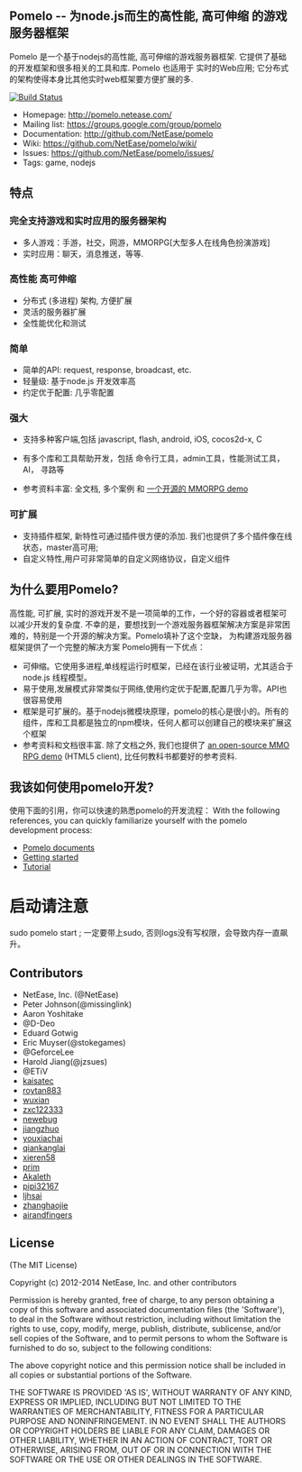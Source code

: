 ## Pomelo -- 为node.js而生的高性能, 高可伸缩 的游戏服务器框架

Pomelo 是一个基于nodejs的高性能, 高可伸缩的游戏服务器框架.
它提供了基础的开发框架和很多相关的工具和库.
Pomelo 也适用于 实时的Web应用;
它分布式的架构使得本身比其他实时web框架要方便扩展的多.


[![Build Status](https://travis-ci.org/NetEase/pomelo.svg?branch=master)](https://travis-ci.org/NetEase/pomelo)

 * Homepage: <http://pomelo.netease.com/>
 * Mailing list: <https://groups.google.com/group/pomelo>
 * Documentation: <http://github.com/NetEase/pomelo>
 * Wiki: <https://github.com/NetEase/pomelo/wiki/>
 * Issues: <https://github.com/NetEase/pomelo/issues/>
 * Tags: game, nodejs


## 特点

### 完全支持游戏和实时应用的服务器架构

* 多人游戏：手游，社交，网游，MMORPG[大型多人在线角色扮演游戏]
* 实时应用：聊天，消息推送，等等.

### 高性能 高可伸缩

* 分布式 (多进程) 架构, 方便扩展
* 灵活的服务器扩展
* 全性能优化和测试

### 简单

* 简单的API: request, response, broadcast, etc.
* 轻量级: 基于node.js 开发效率高
* 约定优于配置: 几乎零配置

### 强大

* 支持多种客户端,包括  javascript, flash, android, iOS, cocos2d-x, C
* 有多个库和工具帮助开发，包括 命令行工具，admin工具，性能测试工具，AI， 寻路等

* 参考资料丰富: 全文档, 多个案例 和 [一个开源的 MMORPG demo](https://github.com/NetEase/pomelo/wiki/Introduction-to--Lord-of-Pomelo)

### 可扩展

* 支持插件框架, 新特性可通过插件很方便的添加. 我们也提供了多个插件像在线状态，master高可用;
* 自定义特性,用户可非常简单的自定义网络协议，自定义组件

## 为什么要用Pomelo?
高性能, 可扩展, 实时的游戏开发不是一项简单的工作，一个好的容器或者框架可以减少开发的复杂度.
不幸的是，要想找到一个游戏服务器框架解决方案是非常困难的，特别是一个开源的解决方案。Pomelo填补了这个空缺， 为构建游戏服务器框架提供了一个完整的解决方案
Pomelo拥有一下优点：
* 可伸缩。它使用多进程,单线程运行时框架，已经在该行业被证明，尤其适合于node.js 线程模型。
* 易于使用,发展模式非常类似于网络,使用约定优于配置,配置几乎为零。API也很容易使用
* 框架是可扩展的。基于nodejs微模块原理，pomelo的核心是很小的。所有的组件，库和工具都是独立的npm模块，任何人都可以创建自己的模块来扩展这个框架
* 参考资料和文档很丰富. 除了文档之外, 我们也提供了 [an open-source MMO RPG demo](https://github.com/NetEase/pomelo/wiki/Introduction-to--Lord-of-Pomelo) (HTML5 client), 比任何教科书都要好的参考资料.

## 我该如何使用pomelo开发?
使用下面的引用，你可以快速的熟悉pomelo的开发流程：
With the following references, you can quickly familiarize yourself with the pomelo development process:
* [Pomelo documents](https://github.com/NetEase/pomelo/wiki)
* [Getting started](https://github.com/NetEase/pomelo/wiki/Welcome-to-Pomelo)
* [Tutorial](https://github.com/NetEase/pomelo/wiki/Preface)

# 启动请注意
sudo pomelo start ; 一定要带上sudo, 否则logs没有写权限，会导致内存一直飙升。


## Contributors
* NetEase, Inc. (@NetEase)
* Peter Johnson(@missinglink)
* Aaron Yoshitake 
* @D-Deo 
* Eduard Gotwig
* Eric Muyser(@stokegames)
* @GeforceLee
* Harold Jiang(@jzsues)
* @ETiV
* [kaisatec](https://github.com/kaisatec)
* [roytan883](https://github.com/roytan883)
* [wuxian](https://github.com/wuxian)
* [zxc122333](https://github.com/zxc122333)
* [newebug](https://github.com/newebug)
* [jiangzhuo](https://github.com/jiangzhuo)
* [youxiachai](https://github.com/youxiachai)
* [qiankanglai](https://github.com/qiankanglai)
* [xieren58](https://github.com/xieren58)
* [prim](https://github.com/prim)
* [Akaleth](https://github.com/Akaleth)
* [pipi32167](https://github.com/pipi32167)
* [ljhsai](https://github.com/ljhsai)
* [zhanghaojie](https://github.com/zhanghaojie)
* [airandfingers](https://github.com/airandfingers)

## License

(The MIT License)

Copyright (c) 2012-2014 NetEase, Inc. and other contributors

Permission is hereby granted, free of charge, to any person obtaining
a copy of this software and associated documentation files (the
'Software'), to deal in the Software without restriction, including
without limitation the rights to use, copy, modify, merge, publish,
distribute, sublicense, and/or sell copies of the Software, and to
permit persons to whom the Software is furnished to do so, subject to
the following conditions:

The above copyright notice and this permission notice shall be
included in all copies or substantial portions of the Software.

THE SOFTWARE IS PROVIDED 'AS IS', WITHOUT WARRANTY OF ANY KIND,
EXPRESS OR IMPLIED, INCLUDING BUT NOT LIMITED TO THE WARRANTIES OF
MERCHANTABILITY, FITNESS FOR A PARTICULAR PURPOSE AND NONINFRINGEMENT.
IN NO EVENT SHALL THE AUTHORS OR COPYRIGHT HOLDERS BE LIABLE FOR ANY
CLAIM, DAMAGES OR OTHER LIABILITY, WHETHER IN AN ACTION OF CONTRACT,
TORT OR OTHERWISE, ARISING FROM, OUT OF OR IN CONNECTION WITH THE
SOFTWARE OR THE USE OR OTHER DEALINGS IN THE SOFTWARE.

